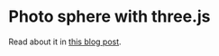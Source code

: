 Photo sphere with three.js
===========================

Read about it in <a href="http://blog.thematicmapping.org/2014/01/photo-spheres-with-threejs.html">this blog post</a>.